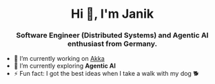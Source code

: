 <h1 align="center">Hi 👋, I'm Janik</h1>
<h3 align="center">Software Engineer (Distributed Systems) and Agentic AI enthusiast from Germany.</h3>

- 🔭 I’m currently working on [Akka](https://akka.io/)
- 🌱 I’m currently exploring **Agentic AI**
- ⚡ Fun fact: I got the best ideas when I take a walk with my dog 🐕


